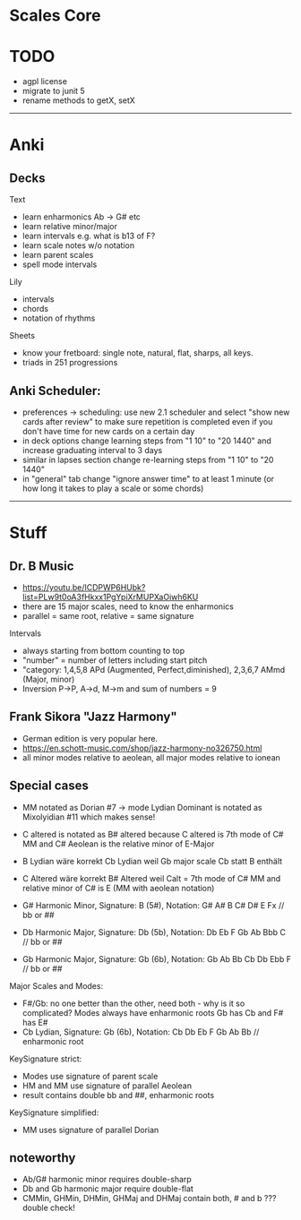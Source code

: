 # Scales Core

# TODO
- agpl license
- migrate to junit 5
- rename methods to getX, setX

--------------------------------------------------------------------------------------------

# Anki

## Decks

Text
- learn enharmonics Ab -> G# etc
- learn relative minor/major
- learn intervals e.g. what is b13 of F?
- learn scale notes w/o notation
- learn parent scales
- spell mode intervals

Lily
- intervals
- chords
- notation of rhythms

Sheets
- know your fretboard: single note, natural, flat, sharps, all keys. 
- triads in 251 progressions

## Anki Scheduler:
- preferences -> scheduling: use new 2.1 scheduler and select "show new cards after review" to make sure repetition is completed even if you don't have time for new cards on a certain day
- in deck options change learning steps from "1 10" to "20 1440" and increase graduating interval to 3 days
- similar in lapses section change re-learning steps from "1 10" to "20 1440"
- in "general" tab change "ignore answer time" to at least 1 minute (or how long it takes to play a scale or some chords)

--------------------------------------------------------------------------------------------

# Stuff

## Dr. B Music
- https://youtu.be/ICDPWP6HUbk?list=PLw9t0oA3fHkxx1PgYpiXrMUPXaOiwh6KU
- there are 15 major scales, need to know the enharmonics 
- parallel = same root, relative = same signature

Intervals
- always starting from bottom counting to top
- "number" = number of letters including start pitch
- "category: 1,4,5,8 APd (Augmented, Perfect,diminished), 2,3,6,7 AMmd (Major, minor)
- Inversion P->P, A->d, M->m and sum of numbers = 9

## Frank Sikora "Jazz Harmony"
- German edition is very popular here.
- https://en.schott-music.com/shop/jazz-harmony-no326750.html
- all minor modes relative to aeolean, all major modes relative to ionean

## Special cases
- MM notated as Dorian #7 -> mode Lydian Dominant is notated as Mixolyidian #11 which makes sense!
- C altered is notated as B# altered because C altered is 7th mode of C# MM and C# Aeolean is the relative minor of E-Major
- B Lydian wäre korrekt Cb Lydian weil Gb major scale Cb statt B enthält
- C Altered wäre korrekt B# Altered weil Calt = 7th mode of C# MM and relative minor of C# is E (MM with aeolean notation)

- G#  Harmonic Minor, Signature:  B (5#), Notation: G# A# B C# D# E Fx // bb or ##
- Db  Harmonic Major, Signature: Db (5b), Notation: Db Eb F Gb Ab Bbb C // bb or ##
- Gb  Harmonic Major, Signature: Gb (6b), Notation: Gb Ab Bb Cb Db Ebb F // bb or ##

Major Scales and Modes:
- F#/Gb: no one better than the other, need both - why is it so complicated? Modes always have enharmonic roots Gb has Cb and F# has E#
- Cb Lydian, Signature: Gb (6b), Notation: Cb Db Eb F Gb Ab Bb // enharmonic root

KeySignature strict:
- Modes use signature of parent scale
- HM and MM use signature of parallel Aeolean
- result contains double bb and ##, enharmonic roots

KeySignature simplified:
- MM uses signature of parallel Dorian



## noteworthy
- Ab/G# harmonic minor requires double-sharp
- Db and Gb harmonic major require double-flat
- CMMin, GHMin, DHMin, GHMaj and DHMaj contain both, # and b ??? double check!
